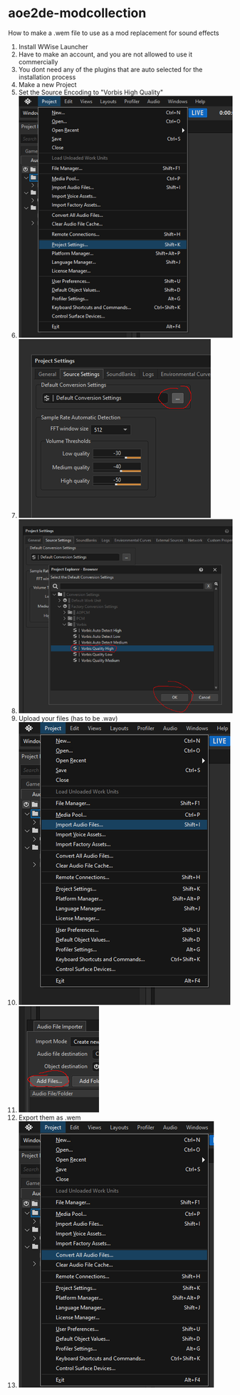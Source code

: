 # aoe2de-modcollection
How to make a .wem file to use as a mod replacement for sound effects

1. Install WWise Launcher
2. Have to make an account, and you are not allowed to use it commercially
3. You dont need any of the plugins that are auto selected for the installation process
4. Make a new Project
5. Set the Source Encoding to "Vorbis High Quality"
6. ![Screenshot](quietsoundmod/scr1.png)
7. ![Screenshot](quietsoundmod/scr2.png)
8. ![Screenshot](quietsoundmod/scr3.png)
9. Upload your files (has to be .wav)
10. ![Screenshot](quietsoundmod/scr4.png)
11. ![Screenshot](quietsoundmod/scr5.png)
12. Export them as .wem
13. ![Screenshot](quietsoundmod/scr6.png)
